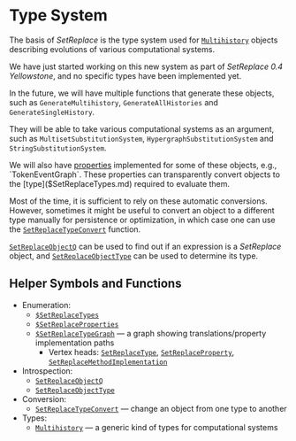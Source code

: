# Type System

The basis of *SetReplace* is the type system used for [`Multihistory`](Multihistory.md) objects describing evolutions of
various computational systems.

We have just started working on this new system as part of *SetReplace 0.4 Yellowstone*, and no specific types have been
implemented yet.

In the future, we will have multiple functions that generate these objects, such as `GenerateMultihistory`,
`GenerateAllHistories` and `GenerateSingleHistory`.

They will be able to take various computational systems as an argument, such as `MultisetSubstitutionSystem`,
`HypergraphSubstitutionSystem` and `StringSubstitutionSystem`.

We will also have [properties]($SetReplaceProperties.md) implemented for some of these objects, e.g., `TokenEventGraph`.
These properties can transparently convert objects to the [type]($SetReplaceTypes.md) required to evaluate them.

Most of the time, it is sufficient to rely on these automatic conversions. However, sometimes it might be useful to
convert an object to a different type manually for persistence or optimization, in which case one can use the
[`SetReplaceTypeConvert`](SetReplaceTypeConvert.md) function.

[`SetReplaceObjectQ`](SetReplaceObjectQ.md) can be used to find out if an expression is a *SetReplace* object, and
[`SetReplaceObjectType`](SetReplaceObjectType.md) can be used to determine its type.

## Helper Symbols and Functions

* Enumeration:
  * [`$SetReplaceTypes`]($SetReplaceTypes.md)
  * [`$SetReplaceProperties`]($SetReplaceProperties.md)
  * [`$SetReplaceTypeGraph`]($SetReplaceTypeGraph.md) &mdash; a graph showing translations/property implementation paths
    * Vertex heads: [`SetReplaceType`](SetReplaceType.md),
                    [`SetReplaceProperty`](SetReplaceProperty.md),
                    [`SetReplaceMethodImplementation`](SetReplaceMethodImplementation.md)
* Introspection:
  * [`SetReplaceObjectQ`](SetReplaceObjectQ.md)
  * [`SetReplaceObjectType`](SetReplaceObjectType.md)
* Conversion:
  * [`SetReplaceTypeConvert`](SetReplaceTypeConvert.md) &mdash; change an object from one type to another
* Types:
  * [`Multihistory`](Multihistory.md) &mdash; a generic kind of types for computational systems
